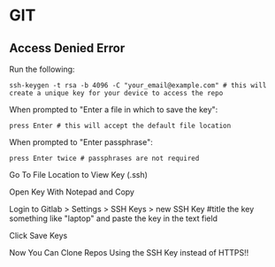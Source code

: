 # GIT

## Access Denied Error

Run the following:
```
ssh-keygen -t rsa -b 4096 -C "your_email@example.com" # this will create a unique key for your device to access the repo
```
When prompted to "Enter a file in which to save the key":
```
press Enter # this will accept the default file location
```
When prompted to "Enter passphrase":
```
press Enter twice # passphrases are not required
```
Go To File Location to View Key (.ssh)

Open Key With Notepad and Copy

Login to Gitlab > Settings > SSH Keys > new SSH Key #title the key something like "laptop" and paste the key in the text field

Click Save Keys

Now You Can Clone Repos Using the SSH Key instead of HTTPS!!

